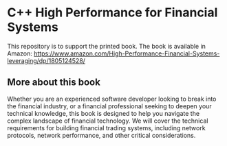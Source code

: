 # C++ High Performance for Financial Systems
This repository is to support the printed book.
The book is available in Amazon: https://www.amazon.com/High-Performance-Financial-Systems-leveraging/dp/1805124528/

## More about this book
Whether you are an experienced software developer looking to break into the financial industry, or a financial professional seeking to deepen your technical knowledge, this book is designed to help you navigate the complex landscape of financial technology. We will cover the technical requirements for building financial trading systems, including network protocols, network performance, and other critical considerations.
